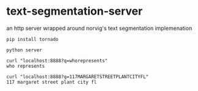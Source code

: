 text-segmentation-server
========================

an http server wrapped around norvig's text segmentation implemenation

`pip install tornado`

`python server`

```
curl "localhost:8888?q=whorepresents"
who represents
```

```
curl "localhost:8888?q=117MARGARETSTREETPLANTCITYFL"
117 margaret street plant city fl
```
